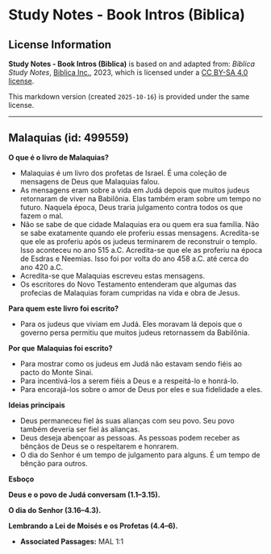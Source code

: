 # Study Notes - Book Intros (Biblica)

## License Information

**Study Notes - Book Intros (Biblica)** is based on and adapted from: _Biblica Study Notes_, [Biblica Inc.](https://www.biblica.com/), 2023, which is licensed under a [CC BY-SA 4.0 license](https://creativecommons.org/licenses/by-sa/4.0/legalcode.en).

This markdown version (created `2025-10-16`) is provided under the same license.



--------------------------------

## Malaquias (id: 499559)

**O que é o livro de Malaquias?**

* Malaquias é um livro dos profetas de Israel. É uma coleção de mensagens de Deus que Malaquias falou.
* As mensagens eram sobre a vida em Judá depois que muitos judeus retornaram de viver na Babilônia. Elas também eram sobre um tempo no futuro. Naquela época, Deus traria julgamento contra todos os que fazem o mal.
* Não se sabe de que cidade Malaquias era ou quem era sua família. Não se sabe exatamente quando ele proferiu essas mensagens. Acredita\-se que ele as proferiu após os judeus terminarem de reconstruir o templo. Isso aconteceu no ano 515 a.C. Acredita\-se que ele as proferiu na época de Esdras e Neemias. Isso foi por volta do ano 458 a.C. até cerca do ano 420 a.C.
* Acredita\-se que Malaquias escreveu estas mensagens.
* Os escritores do Novo Testamento entenderam que algumas das profecias de Malaquias foram cumpridas na vida e obra de Jesus.

**Para quem este livro foi escrito?**

* Para os judeus que viviam em Judá. Eles moravam lá depois que o governo persa permitiu que muitos judeus retornassem da Babilônia.

**Por que** **Malaquias foi escrito?**

* Para mostrar como os judeus em Judá não estavam sendo fiéis ao pacto do Monte Sinai.
* Para incentivá\-los a serem fiéis a Deus e a respeitá\-lo e honrá\-lo.
* Para encorajá\-los sobre o amor de Deus por eles e sua fidelidade a eles.

**Ideias principais**

* Deus permaneceu fiel às suas alianças com seu povo. Seu povo também deveria ser fiel às alianças.
* Deus deseja abençoar as pessoas. As pessoas podem receber as bênçãos de Deus se o respeitarem e honrarem.
* O dia do Senhor é um tempo de julgamento para alguns. É um tempo de bênção para outros.

**Esboço**

**Deus e o povo de Judá conversam (1\.1–3\.15\).**

**O dia do Senhor (3\.16–4\.3\).**

**Lembrando a Lei de Moisés e os Profetas (4\.4–6\).**

* **Associated Passages:** MAL 1:1

